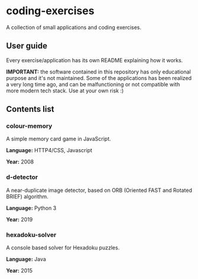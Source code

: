# coding-exercises
A collection of small applications and coding exercises.


## User guide

Every exercise/application has its own README explaining how it works.

**IMPORTANT:** the software contained in this repository has only educational purpose and it's not maintained.
Some of the applications has been realized a very long time ago, and can be malfunctioning or not compatible with more modern tech stack.
Use at your own risk :)


## Contents list

### colour-memory

A simple memory card game in JavaScript.

**Language:** HTTP4/CSS, Javascript

**Year:** 2008


### d-detector

A near-duplicate image detector, based on ORB (Oriented FAST and Rotated BRIEF) algorithm.

**Language:** Python 3

**Year:** 2019


### hexadoku-solver

A console based solver for Hexadoku puzzles.

**Language:** Java

**Year:** 2015
